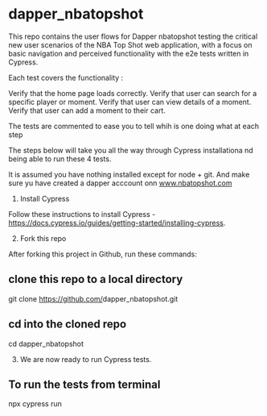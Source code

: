 # dapper_nbatopshot

This repo contains the user flows for Dapper nbatopshot testing the critical new user scenarios of the NBA Top Shot web application, with a focus on basic navigation and perceived functionality with the e2e tests written in Cypress.

Each test covers the functionality :

Verify that the home page loads correctly.
Verify that user can search for a specific player or moment.
Verify that user can view details of a moment.
Verify that user can add a moment to their cart. 

The tests are commented to ease you to tell whih is one doing what at each step 

The steps below will take you all the way through Cypress installationa nd being able to run these 4 tests. 

It is assumed you have nothing installed except for node + git. And make sure yu have created a dapper acccount onn www.nbatopshot.com

1. Install Cypress

Follow these instructions to install Cypress - https://docs.cypress.io/guides/getting-started/installing-cypress.

2. Fork this repo

After forking this project in Github, run these commands:

## clone this repo to a local directory
git clone https://github.com/<your-username>dapper_nbatopshot.git

## cd into the cloned repo
cd dapper_nbatopshot

3. We are now ready to run Cypress tests.

## To run the tests from terminal 
npx cypress run 


